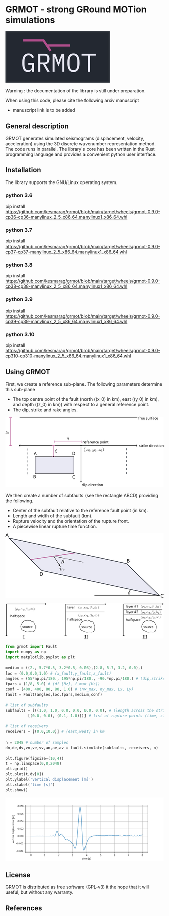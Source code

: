 # GRMOT - strong GRound MOTion simulations
![img](./images/grmot_logo.png)

Warning : the documentation of the library is still under preparation.

When using this code, please cite the following arxiv manuscript
- manuscript link is to be added

## General description
GRMOT generates simulated seismograms (displacement, velocity, acceleration) using the 3D discrete wavenumber
representation method. The code runs in parallel.
The library's core has been written in the Rust programming language and provides a convenient python user interface.

## Installation
The library supports the GNU/Linux operating system.

### python 3.6
pip install https://github.com/kesmarag/grmot/blob/main/target/wheels/grmot-0.9.0-cp36-cp36-manylinux_2_5_x86_64.manylinux1_x86_64.whl

### python 3.7
pip install https://github.com/kesmarag/grmot/blob/main/target/wheels/grmot-0.9.0-cp37-cp37-manylinux_2_5_x86_64.manylinux1_x86_64.whl

### python 3.8
pip install https://github.com/kesmarag/grmot/blob/main/target/wheels/grmot-0.9.0-cp38-cp38-manylinux_2_5_x86_64.manylinux1_x86_64.whl

### python 3.9
pip install https://github.com/kesmarag/grmot/blob/main/target/wheels/grmot-0.9.0-cp39-cp39-manylinux_2_5_x86_64.manylinux1_x86_64.whl

### python 3.10
pip install https://github.com/kesmarag/grmot/blob/main/target/wheels/grmot-0.9.0-cp310-cp310-manylinux_2_5_x86_64.manylinux1_x86_64.whl

## Using GRMOT
First, we create a reference sub-plane. The following parameters determine this sub-plane

- The top centre point of the fault (north ((x_0) in km), east ((y_0) in km), and depth ((z_0) in km)) with respect to a general reference point.
- The dip, strike and rake angles.

![img](./images/img1_grmot.png)

We then create a number of subfaults (see the rectangle ABCD) providing the following.

-   Center of the subfault relative to the reference fault point (in km).
-   Length and width of the subfault (km).
-   Rupture velocity and the orientation of the rupture front.
-   A piecewise linear rupture time function.

![img](./images/rupture.png)

![img](./images/img3_grmot.png)

```python
from grmot import Fault
import numpy as np
import matplotlib.pyplot as plt

medium = ((2., 5.7*0.5, 3.2*0.5, 0.03),(2.8, 5.7, 3.2, 0.0),) 
loc = (0.0,0.0,1.0) # (x_fault,y_fault,z_fault)
angles = (55*np.pi/180., 195*np.pi/180., -90.*np.pi/180.) # (dip,strike,rake)
fpars = (1/8, 5.0) # (df [Hz], f_max [Hz])
conf = (400, 400, 80, 80, 1.0) # (nx_max, ny_max, Lx, Ly)
fault = Fault(angles,loc,fpars,medium,conf)

# list of subfaults
subfaults = [((1.0, 1.0, 0.0, 0.0, 0.0, 0.0), # (length across the strike, length across the dip, ξ, η, v_r, θ)
          [(0.0, 0.0), (0.1, 1.0)])] # list of rupture points (time, slip (in m))

# list of receivers
receivers = [(0.0,10.0)] # (east,west) in km

n = 2048 # number of samples
dn,de,dv,vn,ve,vv,an,ae,av = fault.simulate(subfaults, receivers, n)

plt.figure(figsize=(10,4))
t = np.linspace(0,8,2048)
plt.grid()
plt.plot(t,dv[0])
plt.ylabel('vertical displacement [m]')
plt.xlabel('time [s]')
plt.show()
```

![img](./images/img2_grmot.png)


## License
GRMOT is distributed as free software (GPL-v3) it the hope that it will useful, but without any warranty.

## References

